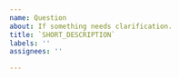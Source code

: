 ```yaml
---
name: Question
about: If something needs clarification.
title: `SHORT_DESCRIPTION`
labels: ''
assignees: ''

---
```

